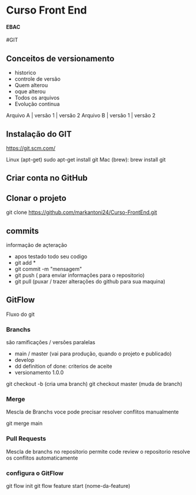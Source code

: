 # Curso Front End
#### EBAC


#GIT
## Conceitos de versionamento
- historico
- controle de versão
- Quem alterou
- oque alterou
- Todos os arquivos 
- Evolução continua

Arquivo A | versão 1 | versão 2
Arquivo B | versão 1 | versão 2

## Instalação do GIT
https://git.scm.com/

Linux (apt-get) sudo apt-get install git
Mac (brew): brew install git

## Criar conta no GitHub

## Clonar o projeto
git clone https://github.com/markantoni24/Curso-FrontEnd.git

## commits
informação de açteração 
- apos testado todo seu codigo
- git add *
- git commit -m "mensagem"
- git push ( para enviar informações para o repositorio)
- git pull (puxar / trazer alterações do github para sua maquina)

## GitFlow
Fluxo do git


### Branchs
são ramificações / versões paralelas

- main / master (vai para produção, quando o projeto e publicado)
- develop 
- dd definition of done: criterios de aceite
- versionamento 1.0.0

git checkout -b (cria uma branch)
git checkout master (muda de branch)

### Merge
Mescla de Branchs
voce pode precisar resolver conflitos manualmente

git merge main 

### Pull Requests
Mescla de branchs no repositorio
permite code review 
o repositorio resolve os conflitos automaticamente

### configura o GitFlow
git flow init
git flow feature start (nome-da-feature)


